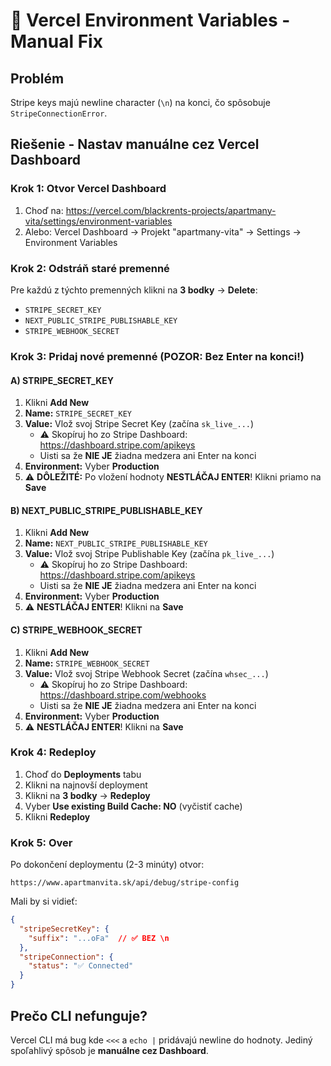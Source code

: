 # 🔧 Vercel Environment Variables - Manual Fix

## Problém
Stripe keys majú newline character (`\n`) na konci, čo spôsobuje `StripeConnectionError`.

## Riešenie - Nastav manuálne cez Vercel Dashboard

### Krok 1: Otvor Vercel Dashboard
1. Choď na: https://vercel.com/blackrents-projects/apartmany-vita/settings/environment-variables
2. Alebo: Vercel Dashboard → Projekt "apartmany-vita" → Settings → Environment Variables

### Krok 2: Odstráň staré premenné
Pre každú z týchto premenných klikni na **3 bodky** → **Delete**:
- `STRIPE_SECRET_KEY`
- `NEXT_PUBLIC_STRIPE_PUBLISHABLE_KEY`
- `STRIPE_WEBHOOK_SECRET`

### Krok 3: Pridaj nové premenné (POZOR: Bez Enter na konci!)

#### A) STRIPE_SECRET_KEY
1. Klikni **Add New**
2. **Name:** `STRIPE_SECRET_KEY`
3. **Value:** Vlož svoj Stripe Secret Key (začína `sk_live_...`)
   - ⚠️ Skopíruj ho zo Stripe Dashboard: https://dashboard.stripe.com/apikeys
   - Uisti sa že **NIE JE** žiadna medzera ani Enter na konci
4. **Environment:** Vyber **Production**
5. ⚠️ **DÔLEŽITÉ:** Po vložení hodnoty **NESTLÁČAJ ENTER**! Klikni priamo na **Save**

#### B) NEXT_PUBLIC_STRIPE_PUBLISHABLE_KEY
1. Klikni **Add New**
2. **Name:** `NEXT_PUBLIC_STRIPE_PUBLISHABLE_KEY`
3. **Value:** Vlož svoj Stripe Publishable Key (začína `pk_live_...`)
   - ⚠️ Skopíruj ho zo Stripe Dashboard: https://dashboard.stripe.com/apikeys
   - Uisti sa že **NIE JE** žiadna medzera ani Enter na konci
4. **Environment:** Vyber **Production**
5. ⚠️ **NESTLÁČAJ ENTER**! Klikni na **Save**

#### C) STRIPE_WEBHOOK_SECRET
1. Klikni **Add New**
2. **Name:** `STRIPE_WEBHOOK_SECRET`
3. **Value:** Vlož svoj Stripe Webhook Secret (začína `whsec_...`)
   - ⚠️ Skopíruj ho zo Stripe Dashboard: https://dashboard.stripe.com/webhooks
   - Uisti sa že **NIE JE** žiadna medzera ani Enter na konci
4. **Environment:** Vyber **Production**
5. ⚠️ **NESTLÁČAJ ENTER**! Klikni na **Save**

### Krok 4: Redeploy
1. Choď do **Deployments** tabu
2. Klikni na najnovší deployment
3. Klikni na **3 bodky** → **Redeploy**
4. Vyber **Use existing Build Cache: NO** (vyčistiť cache)
5. Klikni **Redeploy**

### Krok 5: Over
Po dokončení deploymentu (2-3 minúty) otvor:
```
https://www.apartmanvita.sk/api/debug/stripe-config
```

Mali by si vidieť:
```json
{
  "stripeSecretKey": {
    "suffix": "...oFa"  // ✅ BEZ \n
  },
  "stripeConnection": {
    "status": "✅ Connected"
  }
}
```

## Prečo CLI nefunguje?
Vercel CLI má bug kde `<<<` a `echo |` pridávajú newline do hodnoty. Jediný spoľahlivý spôsob je **manuálne cez Dashboard**.
